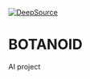 [![DeepSource](https://deepsource.io/gh/KOSASIH/BOTANOID.svg/?label=active+issues&show_trend=true&token=lL-xU93bCng-fKcvoHnDLk3U)](https://deepsource.io/gh/KOSASIH/BOTANOID/?ref=repository-badge)

# BOTANOID

AI project
